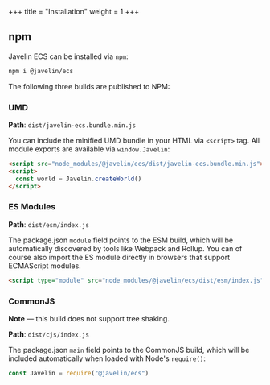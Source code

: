 +++
title = "Installation"
weight = 1
+++

## npm

Javelin ECS can be installed via `npm`:

```bash
npm i @javelin/ecs
```

The following three builds are published to NPM:

### UMD

**Path**: `dist/javelin-ecs.bundle.min.js`

You can include the minified UMD bundle in your HTML via `<script>` tag. All module exports are available via `window.Javelin`:

<!-- prettier-ignore -->
```html
<script src="node_modules/@javelin/ecs/dist/javelin-ecs.bundle.min.js"></script>
<script>
  const world = Javelin.createWorld()
</script>
```

### ES Modules

**Path**: `dist/esm/index.js`

The package.json `module` field points to the ESM build, which will be automatically discovered by tools like Webpack and Rollup. You can of course also import the ES module directly in browsers that support ECMAScript modules.

<!-- prettier-ignore -->
```html
<script type="module" src="node_modules/@javelin/ecs/dist/esm/index.js"></script>
```

### CommonJS

<aside>
  <p><strong>Note</strong> — this build does not support tree shaking.</p>
</aside>

**Path**: `dist/cjs/index.js`

The package.json `main` field points to the CommonJS build, which will be included automatically when loaded with Node's `require()`:

```typescript
const Javelin = require("@javelin/ecs")
```
